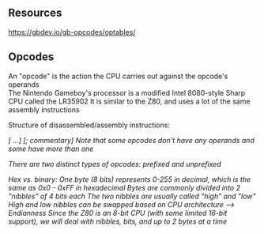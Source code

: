## Resources

https://gbdev.io/gb-opcodes/optables/

## Opcodes

An "opcode" is the action the CPU carries out against the opcode's operands  
The Nintendo Gameboy's processor is a modified Intel 8080-style Sharp CPU called the LR35902
It is similar to the Z80, and uses a lot of the same assembly instructions

Structure of disassembled/assembly instructions:

<address> <opcode> <mnemonic> [<operand> ...] [; commentary]
Note that some opcodes don't have any operands and some have more than one

There are two distinct types of opcodes: prefixed and unprefixed

Hex vs. binary:
One byte (8 bits) represents 0-255 in decimal, which is the same as 0x0 - 0xFF in hexadecimal
Bytes are commonly divided into 2 "nibbles" of 4 bits each
The two nibbles are usually called "high" and "low"
High and low nibbles can be swapped based on CPU architecture --> Endianness
Since the Z80 is an 8-bit CPU (with some limited 16-bit support), we will deal with nibbles, bits, and up to 2 bytes at a time
